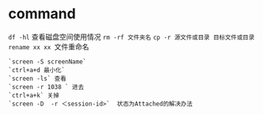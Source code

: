 # command

`df -hl` 查看磁盘空间使用情况
`rm -rf 文件夹名`
`cp -r 源文件或目录 目标文件或目录`
`rename xx xx `文件重命名

	`screen -S screenName`
	`ctrl+a+d 最小化`
	`screen -ls` 查看
	`screen -r 1038 ` 进去
	`ctrl+a+k` 关掉
	`screen -D  -r ＜session-id>`  状态为Attached的解决办法